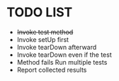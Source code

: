 # TODO LIST

* <s>Invoke test method</s>
* Invoke setUp first
* Invoke tearDown afterward
* Invoke tearDown even if the test
* Method fails Run multiple tests
* Report collected results